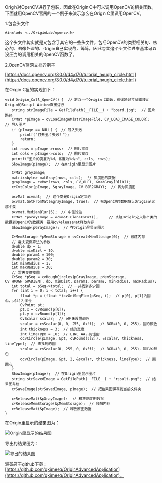 Origin对OpenCV进行了包装，因此在Origin C中可以调用OpenCV的相关函数。下面就用OpenCV官网的一个例子来演示怎么在Origin C里调用OpenCV。

1.包含头文件

```
#include <../OriginLab/opencv.h>
```

这个头文件其实就是又包含了其它的一些头文件，包括OpenCV的类型相关的、核心的、图像处理的、Origin自己实现的，等等。因此包含这个头文件进来基本可以没压力的调用相关的OpenCV函数了。

2.OpenCV官网文档的例子

[https://docs.opencv.org/3.0.0/d4/d70/tutorial_hough_circle.html](https://docs.opencv.org/3.0.0/d4/d70/tutorial_hough_circle.html)

在Origin C里的实现如下：

 ```
void Origin_Call_OpenCV() {  // 定义一个Origin C函数，编译通过可以直接在Origin的Script Window直接运行
	string strImageFile = GetFilePath(__FILE__) + "board.jpg";  // 图片路径
	CvMat *pImage = cvLoadImageM(strImageFile, CV_LOAD_IMAGE_COLOR);  // 导入图片
	if (pImage == NULL) {  // 导入失败
		printf("打开图片失败！");
		return;
	}
	int rows = pImage->rows;  // 图片高度
	int cols = pImage->cols;  // 图片宽度
	printf("图片的宽度为%d，高度为%d\n", cols, rows);
	ShowImage(pImage);  // 在Origin里显示图片
	
	CvMat grayImage;
	matrix<byte> matGray(rows, cols);  // 灰度图的数据
	grayImage = cvMat(rows, cols, CV_8UC1, &matGray[0][0]);
	cvCvtColor(pImage, &grayImage, CV_BGR2GRAY);  // 转为灰度图
	
	ocvMat ocvmat;  // 这个类是Origin定义的
	ocvmat.SetFromMat(&grayImage, true);  // 把OpenCV的数据放入Origin定义那个类
	ocvmat.MedianBlur(5);  // 中值滤波
	CvMat *pGrayImage = ocvmat.CloneCvMat();     // 克隆Origin定义那个类的数据到OpenCV的数据类，要用cvReleaseMat释放内存
	ShowImage(pGrayImage);  // 在Origin里显示图片
	
	CvMemStorage *pMemStorage = cvCreateMemStorage(0);  // 创建内存
	// 霍夫变换算法的参数
	double dp = 1;
	double minDist = 10;
	double param1 = 100;
	double param2 = 30;
	int minRadius = 1;
	int maxRadius = 30;
	// 霍夫变换找圆
	CvSeq *pSeq = cvHoughCircles(pGrayImage, pMemStorage, CV_HOUGH_GRADIENT, dp, minDist, param1, param2, minRadius, maxRadius);
	int total = pSeq->total;  // 一共找到多少圆
	for (int i = 0; i < total; i++) {
		float *p = (float *)cvGetSeqElem(pSeq, i);  // p[0], p[1]为圆心，p[2]为半径
		CvPoint pt;
		pt.x = cvRound(p[0]);
		pt.y = cvRound(p[1]);
		CvScalar scalar;  // e用来设置颜色
		scalar = cvScalar(0, 0, 255, 0xff);  // BGR=(0, 0, 255)，圆的颜色
		int thickness = 3;  // 线的宽度
		int lineType = 16;  // LINE_AA，抗锯齿
		ocvCircle(pImage, &pt, cvRound(p[2]), &scalar, thickness, lineType);  // 画找到的圆
		scalar = cvScalar(0, 255, 0, 0xff);  // BGR=(0, 0, 255)，圆心的颜色
		ocvCircle(pImage, &pt, 2, &scalar, thickness, lineType);  // 画圆心
	}
	ShowImage(pImage);  // 在Origin里显示图片
	string strSavedImage = GetFilePath(__FILE__) + "result.png";  // 结果图路径
	cvSaveImage(strSavedImage, pImage);  // 把结果图保存到当前文件夹
	
	cvReleaseMat(&pGrayImage);  // 释放灰度图数据
	cvReleaseMemStorage(&pMemStorage);  // 释放内存
	cvReleaseMat(&pImage);  // 释放原图数据
}
```

在Origin里显示的结果图为：

![Origin里显示的结果图](https://img2018.cnblogs.com/blog/668287/201907/668287-20190719133150930-1123990336.png)

导出的结果图为：

![导出的结果图](https://img2018.cnblogs.com/blog/668287/201907/668287-20190719133230633-1711156549.png)

源码可于github下载：[https://github.com/gkimeeq/OriginAdvancedApplication](https://github.com/gkimeeq/OriginAdvancedApplication)。
